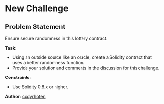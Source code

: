 # New Challenge

## Problem Statement

Ensure secure randomness in this lottery contract.

**Task**:
- Using an outside source like an oracle, create a Solidity contract that uses a better randomness function.
- Provide your solution and comments in the discussion for this challenge.

**Constraints**:
- Use Solidity 0.8.x or higher.

**Author**: [codyrhoten](https://github.com/codyrhoten)
